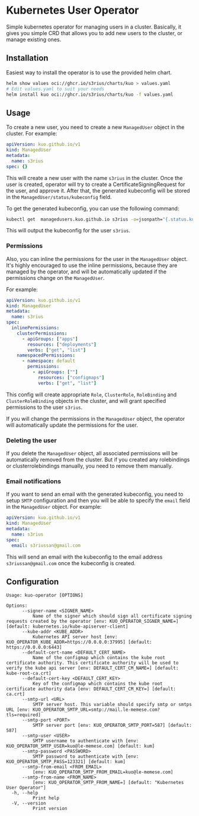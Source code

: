 # Kubernetes User Operator

Simple kubernetes operator for managing users in a cluster.
Basically, it gives you simple CRD that allows you to add new users to the cluster, or manage existing ones.

## Installation

Easiest way to install the operator is to use the provided helm chart.
```bash
helm show values oci://ghcr.io/s3rius/charts/kuo > values.yaml
# Edit values.yaml to suit your needs
helm install kuo oci://ghcr.io/s3rius/charts/kuo -f values.yaml
```


## Usage

To create a new user, you need to create a new `ManagedUser` object in the cluster. For example:

```yaml
apiVersion: kuo.github.io/v1
kind: ManagedUser
metadata:
  name: s3rius
spec: {}
```

This will create a new user with the name `s3rius` in the cluster. Once the user is created, operator
will try to create a CertificateSigningRequest for the user, and approve it. After that, the generated
kubeconfig will be stored in the `ManagedUser/status/kubeconfig` field.

To get the generated kubeconfig, you can use the following command:

```bash
kubectl get  managedusers.kuo.github.io s3rius -o=jsonpath="{.status.kubeconfig}"
```

This will output the kubeconfig for the user `s3rius`.

### Permissions

Also, you can inline the permissions for the user in the `ManagedUser` object. It's highly encouraged to use the inline permissions, because they are managed by the operator, and will be automatically updated if the permissions change on the `ManagedUser`.

For example:

```yaml
apiVersion: kuo.github.io/v1
kind: ManagedUser
metadata:
  name: s3rius
spec:
  inlinePermissions:
    clusterPermissions:
      - apiGroups: ["apps"]
        resources: ["deployments"]
        verbs: ["get", "list"]
    namespacedPermissions:
      - namespace: default
        permissions:
          - apiGroups: [""]
            resources: ["configmaps"]
            verbs: ["get", "list"]
```

This config will create appropriate `Role`, `ClusterRole`, `RoleBinding` and `ClusterRoleBinding` objects in the cluster, and will grant specified permissions to the user `s3rius`.

If you will change the permissions in the `ManagedUser` object, the operator will automatically update the permissions for the user.

### Deleting the user

If you delete the `ManagedUser` object, all associated permissions will be automatically removed from the cluster. But if you created any rolebindings or clusterrolebindings manually, you need to remove them manually.

### Email notifications

If you want to send an email with the generated kubeconfig, you need to setup `SMTP` configuration and then you will be able to specify the `email` field in the `ManagedUser` object. For example:

```yaml
apiVersion: kuo.github.io/v1
kind: ManagedUser
metadata:
  name: s3rius
spec:
  email: s3riussan@gmail.com
```

This will send an email with the kubeconfig to the email address `s3riussan@gmail.com` once the kubeconfig is created.


## Configuration

```
Usage: kuo-operator [OPTIONS]

Options:
      --signer-name <SIGNER_NAME>
          Name of the signer which should sign all certificate signing requests created by the operator [env: KUO_OPERATOR_SIGNER_NAME=] [default: kubernetes.io/kube-apiserver-client]
      --kube-addr <KUBE_ADDR>
          Kubernetes API server host [env: KUO_OPERATOR_KUBE_ADDR=https://0.0.0.0:37995] [default: https://0.0.0.0:6443]
      --default-cert-name <DEFAULT_CERT_NAME>
          Name of the configmap which contains the kube root certificate authority. This certificate authority will be used to verify the kube api server [env: DEFAULT_CERT_CM_NAME=] [default: kube-root-ca.crt]
      --default-cert-key <DEFAULT_CERT_KEY>
          Key of the configmap which contains the kube root certificate authority data [env: DEFAULT_CERT_CM_KEY=] [default: ca.crt]
      --smtp-url <URL>
          SMTP server host. This variable should specify smtp or smtps URL [env: KUO_OPERATOR_SMTP_URL=smtp://mail.le-memese.com?tls=required]
      --smtp-port <PORT>
          SMTP server port [env: KUO_OPERATOR_SMTP_PORT=587] [default: 587]
      --smtp-user <USER>
          SMTP username to authenticate with [env: KUO_OPERATOR_SMTP_USER=kuo@le-memese.com] [default: kum]
      --smtp-password <PASSWORD>
          SMTP password to authenticate with [env: KUO_OPERATOR_SMTP_PASS=123321] [default: kum]
      --smtp-from-email <FROM_EMAIL>
          [env: KUO_OPERATOR_SMTP_FROM_EMAIL=kuo@le-memese.com]
      --smtp-from-name <FROM_NAME>
          [env: KUO_OPERATOR_SMTP_FROM_NAME=] [default: "Kubernetes User Operator"]
  -h, --help
          Print help
  -V, --version
          Print version
```